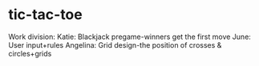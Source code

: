 # tic-tac-toe

Work division: 
Katie: Blackjack pregame-winners get the first move 
June: User input+rules
Angelina: Grid design-the position of crosses & circles+grids
